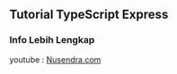 ## Tutorial TypeScript Express


### Info Lebih Lengkap

youtube : [Nusendra.com](https://www.youtube.com/watch?v=IwJ2wflrbzM&list=PLnQvfeVegcJZHhImGvDpnp0P725Ykx4Qt&index=1)  